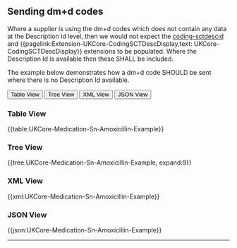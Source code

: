 ## Sending dm+d codes 

Where a supplier is using the dm+d codes which does not contain any data at the Description Id level, then we would not expect the <a href="https://hl7.org/fhir/R4/extension-coding-sctdescid.html" class="external">coding-sctdescid</a> and {{pagelink:Extension-UKCore-CodingSCTDescDisplay,text: UKCore-CodingSCTDescDisplay}} extensions to be populated. Where the Description Id is available then these SHALL be included. 

The example below demonstrates how a dm+d code SHOULD be sent where there is no Description Id available.

<div class="tab">
 <button class="tablinks active" onclick="openTab(event, 'Table View')">Table View</button>
 <button class="tablinks" onclick="openTab(event, 'Tree View')">Tree View</button>
 <button class="tablinks" onclick="openTab(event, 'XML View')">XML View</button>
 <button class="tablinks" onclick="openTab(event, 'JSON View')">JSON View</button>
</div>

<div id="Table View" class="tabcontent" style="display:block">
  <h3>Table View</h3>
{{table:UKCore-Medication-Sn-Amoxicillin-Example}}
</div>

<div id="Tree View" class="tabcontent">
  <h3>Tree View</h3>
{{tree:UKCore-Medication-Sn-Amoxicillin-Example, expand:9}}
</div>

<div id="XML View" class="tabcontent">
  <h3>XML View</h3>
{{xml:UKCore-Medication-Sn-Amoxicillin-Example}}
</div>

<div id="JSON View" class="tabcontent">
  <h3>JSON View</h3>
{{json:UKCore-Medication-Sn-Amoxicillin-Example}}
</div>


---